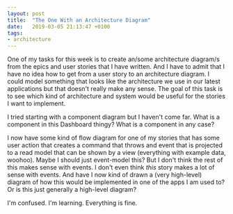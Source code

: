 ```yaml
---
layout: post
title:  "The One With an Architecture Diagram"
date:   2019-03-05 21:13:47 +0100
tags: 
- architecture
---
```


One of my tasks for this week is to create an/some architecture diagram/s from the epics and user stories that I have written. And I have to admit that I have no idea how to get from a user story to an architecture diagram. I could model something that looks like the architecture we use in our latest applications but that doesn't really make any sense. The goal of this task is to see which kind of architecture and system would be useful for the stories I want to implement.

I tried starting with a component diagram but I haven't come far. What is a component in this Dashboard thingy? What is a component in any case?

I now have some kind of flow diagram for one of my stories that has some user action that creates a command that throws and event that is projected to a read model that can be shown by a view (everything with example data, woohoo). Maybe I should just event-model this? But I don't think the rest of this makes sense with events. I don't even think *this* story makes a lot of sense with events. And have I now kind of drawn a (very high-level) diagram of how this would be implemented in one of the apps I am used to? Or is this just generally a high-level diagram?

I'm confused. I'm learning. Everything is fine.
